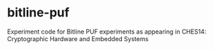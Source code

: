 bitline-puf
===========

Experiment code for Bitline PUF experiments as appearing in CHES14: Cryptographic Hardware and Embedded Systems
